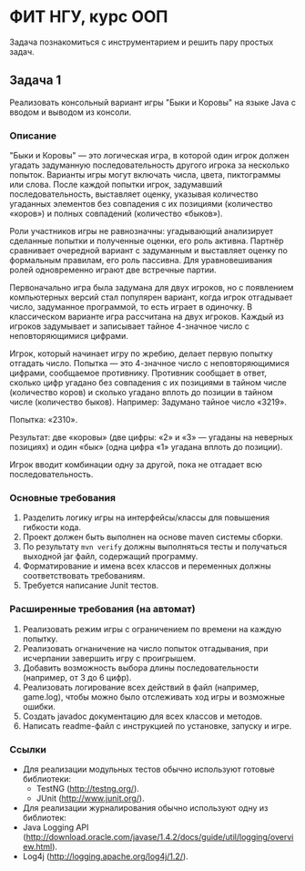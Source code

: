 # ФИТ НГУ, курс ООП

Задача познакомиться с инструментарием и решить пару простых задач.

## Задача 1

Реализовать консольный вариант игры "Быки и Коровы" на языке Java с вводом и выводом из консоли.

### Описание

"Быки и Коровы" — это логическая игра, в которой один игрок должен угадать задуманную последовательность другого игрока за несколько попыток. Варианты игры могут включать числа, цвета, пиктограммы или слова. После каждой попытки игрок, задумавший последовательность, выставляет оценку, указывая количество угаданных элементов без совпадения с их позициями (количество «коров») и полных совпадений (количество «быков»).

Роли участников игры не равнозначны: угадывающий анализирует сделанные попытки и полученные оценки, его роль активна. Партнёр сравнивает очередной вариант с задуманным и выставляет оценку по формальным правилам, его роль пассивна. Для уравновешивания ролей одновременно играют две встречные партии.

Первоначально игра была задумана для двух игроков, но с появлением компьютерных версий стал популярен вариант, когда игрок отгадывает число, задуманное программой, то есть играет в одиночку. В классическом варианте игра рассчитана на двух игроков. Каждый из игроков задумывает и записывает тайное 4-значное число с неповторяющимися цифрами.

Игрок, который начинает игру по жребию, делает первую попытку отгадать число. Попытка — это 4-значное число с неповторяющимися цифрами, сообщаемое противнику. Противник сообщает в ответ, сколько цифр угадано без совпадения с их позициями в тайном числе (количество коров) и сколько угадано вплоть до позиции в тайном числе (количество быков). Например:
Задумано тайное число «3219».

Попытка: «2310».

Результат: две «коровы» (две цифры: «2» и «3» — угаданы на неверных позициях) и один «бык» (одна цифра «1» угадана вплоть до позиции).

Игрок вводит комбинации одну за другой, пока не отгадает всю последовательность.

### Основные требования

1. Разделить логику игры на интерфейсы/классы для повышения гибкости кода.
2. Проект должен быть выполнен на основе maven системы сборки.
3. По результату `mvn verify` должны выполняться тесты и получаться выходной jar файл, содержащий программу.
4. Форматирование и имена всех классов и переменных должны соответствовать требованиям.
5. Требуется написание Junit тестов.

### Расширенные требования (на автомат)

1. Реализовать режим игры с ограничением по времени на каждую попытку.
2. Реализовать огнаничение на число попыток отгадывания, при исчерпании завершить игру с проигрышем.
3. Добавить возможность выбора длины последовательности (например, от 3 до 6 цифр).
4. Реализовать логирование всех действий в файл (например, game.log), чтобы можно было отслеживать ход игры и возможные ошибки.
5. Создать javadoc документацию для всех классов и методов.
6. Написать readme-файл с инструкцией по установке, запуску и игре.

### Ссылки

- Для реализации модульных тестов обычно используют готовые библиотеки:
  - TestNG (http://testng.org/).
  - JUnit (http://www.junit.org/).
- Для реализации журналирования обычно используют одну из библиотек:
- Java Logging API (http://download.oracle.com/javase/1.4.2/docs/guide/util/logging/overview.html).
- Log4j (http://logging.apache.org/log4j/1.2/).
